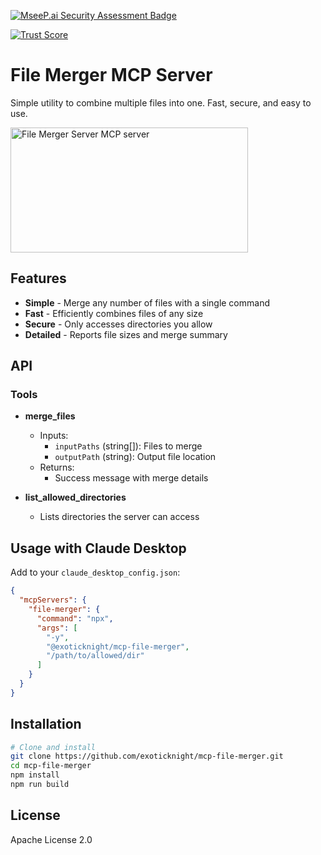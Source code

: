 [![MseeP.ai Security Assessment Badge](https://mseep.net/pr/exoticknight-mcp-file-merger-badge.png)](https://mseep.ai/app/exoticknight-mcp-file-merger)

[![Trust Score](https://archestra.ai/mcp-catalog/api/badge/quality/exoticknight/mcp-file-merger)](https://archestra.ai/mcp-catalog/exoticknight__mcp-file-merger)

# File Merger MCP Server

Simple utility to combine multiple files into one. Fast, secure, and easy to use.

<a href="https://glama.ai/mcp/servers/@exoticknight/mcp-file-merger">
  <img width="380" height="200" src="https://glama.ai/mcp/servers/@exoticknight/mcp-file-merger/badge" alt="File Merger Server MCP server" />
</a>

## Features

- **Simple** - Merge any number of files with a single command
- **Fast** - Efficiently combines files of any size
- **Secure** - Only accesses directories you allow
- **Detailed** - Reports file sizes and merge summary

## API

### Tools

- **merge_files**
  - Inputs:
    - `inputPaths` (string[]): Files to merge
    - `outputPath` (string): Output file location
  - Returns:
    - Success message with merge details

- **list_allowed_directories**
  - Lists directories the server can access

## Usage with Claude Desktop

Add to your `claude_desktop_config.json`:

```json
{
  "mcpServers": {
    "file-merger": {
      "command": "npx",
      "args": [
        "-y",
        "@exoticknight/mcp-file-merger",
        "/path/to/allowed/dir"
      ]
    }
  }
}
```

## Installation

```bash
# Clone and install
git clone https://github.com/exoticknight/mcp-file-merger.git
cd mcp-file-merger
npm install
npm run build
```

## License

Apache License 2.0